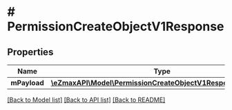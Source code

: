 # # PermissionCreateObjectV1Response

## Properties

Name | Type | Description | Notes
------------ | ------------- | ------------- | -------------
**mPayload** | [**\eZmaxAPI\Model\PermissionCreateObjectV1ResponseMPayload**](PermissionCreateObjectV1ResponseMPayload.md) |  |

[[Back to Model list]](../../README.md#models) [[Back to API list]](../../README.md#endpoints) [[Back to README]](../../README.md)
